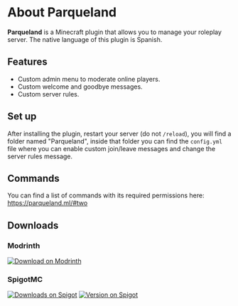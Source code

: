 
# About Parqueland
**Parqueland** is a Minecraft plugin that allows you to manage your roleplay server. The native language of this plugin is Spanish.

## Features

- Custom admin menu to moderate online players.
- Custom welcome and goodbye messages.
- Custom server rules.

## Set up

After installing the plugin, restart your server (do not `/reload`), you will find a folder named "Parqueland", inside that folder you can find the `config.yml` file where you can enable custom join/leave messages and change the server rules message.

## Commands

You can find a list of commands with its required permissions here: https://parqueland.ml/#two

## Downloads
### Modrinth
[![Download on Modrinth](https://github.com/modrinth/art/blob/main/Branding/Badge/badge-dark.svg)](https://modrinth.com/plugin/parqueland) 

### SpigotMC
[![Downloads on Spigot](http://badge.henrya.org/spigot/downloads?id=105740)](https://www.spigotmc.org/resources/parqueland.105740/)
[![Version on Spigot](http://badge.henrya.org/spigot/version?id=105740)](https://www.spigotmc.org/resources/parqueland.105740/)